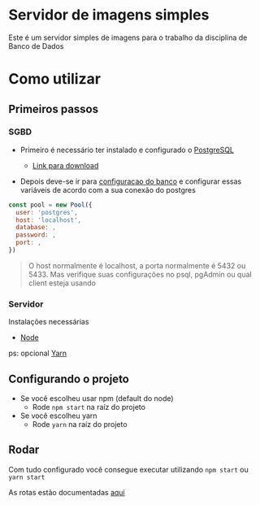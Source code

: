 # Servidor de imagens simples

Este é um servidor simples de imagens para o trabalho da disciplina de Banco de Dados

# Como utilizar

## Primeiros passos

### SGBD
- Primeiro é necessário ter instalado e configurado o [PostgreSQL](https://www.postgresql.org/)
   - [Link para download](https://www.postgresql.org/download/)

- Depois deve-se ir para [configuracao do banco](database/index.js) e configurar essas variáveis
de acordo com a sua conexão do postgres
```javascript
const pool = new Pool({
  user: 'postgres',
  host: 'localhost',
  database: ,
  password: ,
  port: ,
})
```
 > O host normalmente é localhost, a porta normalmente é 5432 ou 5433. Mas verifique suas configurações
 > no psql, pgAdmin ou qual client esteja usando

### Servidor

Instalações necessárias

- [Node](https://nodejs.org/en/)

ps: opcional [Yarn](https://yarnpkg.com/)


## Configurando o projeto
- Se você escolheu usar npm (default do node)
  - Rode  `npm start` na raíz do projeto
- Se você escolheu yarn
  - Rode `yarn` na raíz do projeto

## Rodar

Com tudo configurado você consegue executar utilizando
`npm start` ou `yarn start`

As rotas estão documentadas [aqui](docs/rotas.md)
